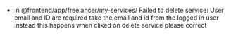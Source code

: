 - in @frontend/app/freelancer/my-services/ Failed to delete service: User email and ID are required take the email and id from the logged in user instead this happens when cliked on delete service please correct